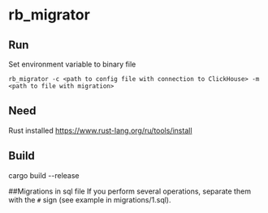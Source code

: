 # rb_migrator
## Run
Set environment variable to binary file

```rb_migrator -c <path to config file with connection to ClickHouse> -m <path to file with migration>```

## Need

  Rust installed 
  https://www.rust-lang.org/ru/tools/install
## Build
cargo build --release

##Migrations in sql file
If you perform several operations, separate them with the ```#``` sign (see example in migrations/1.sql).
